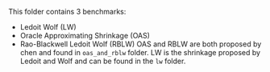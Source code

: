 This folder contains 3 benchmarks:
- Ledoit Wolf (LW)
- Oracle Approximating Shrinkage (OAS)
- Rao-Blackwell Ledoit Wolf (RBLW)
OAS and RBLW are both proposed by chen and found in `oas_and_rblw` folder. LW is the shrinkage proposed by Ledoit and Wolf and can be found in the `lw` folder. 